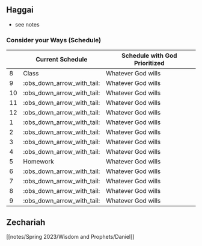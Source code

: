  ## Haggai

- see notes

### Consider your Ways (Schedule)

|     | Current Schedule           | Schedule with God Prioritized |
| --- | -------------------------- | ----------------------------- |
| 8   | Class                      | Whatever God wills            | 
| 9   | :obs_down_arrow_with_tail: | Whatever God wills            |
| 10  | :obs_down_arrow_with_tail: | Whatever God wills            |
| 11  | :obs_down_arrow_with_tail: | Whatever God wills            |
| 12  | :obs_down_arrow_with_tail: | Whatever God wills            |
| 1   | :obs_down_arrow_with_tail: | Whatever God wills            |
| 2   | :obs_down_arrow_with_tail: | Whatever God wills            |
| 3   | :obs_down_arrow_with_tail: | Whatever God wills            |
| 4   | :obs_down_arrow_with_tail: | Whatever God wills            |
| 5   | Homework                   | Whatever God wills            |
| 6   | :obs_down_arrow_with_tail: | Whatever God wills            |
| 7   | :obs_down_arrow_with_tail: | Whatever God wills            |
| 8   | :obs_down_arrow_with_tail: | Whatever God wills            |
| 9   | :obs_down_arrow_with_tail: | Whatever God wills            |

## Zechariah

[[notes/Spring 2023/Wisdom and Prophets/Daniel]]